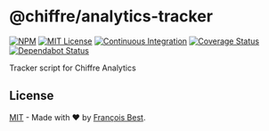 # @chiffre/analytics-tracker

[![NPM](https://img.shields.io/npm/v/@chiffre/analytics-tracker?color=red)](https://www.npmjs.com/package/@chiffre/analytics-tracker)
[![MIT License](https://img.shields.io/github/license/chiffre-io/analytics-tracker.svg?color=blue)](https://github.com/chiffre-io/analytics-tracker/blob/next/LICENSE)
[![Continuous Integration](https://github.com/chiffre-io/analytics-tracker/workflows/Continuous%20Integration/badge.svg?branch=next)](https://github.com/chiffre-io/analytics-tracker/actions)
[![Coverage Status](https://coveralls.io/repos/github/chiffre-io/analytics-tracker/badge.svg?branch=next)](https://coveralls.io/github/chiffre-io/analytics-tracker?branch=next)
[![Dependabot Status](https://api.dependabot.com/badges/status?host=github&repo=chiffre-io/analytics-tracker)](https://dependabot.com)

Tracker script for Chiffre Analytics

## License

[MIT](https://github.com/chiffre-io/analytics-tracker/blob/next/LICENSE) - Made with ❤️ by [François Best](https://francoisbest.com).
